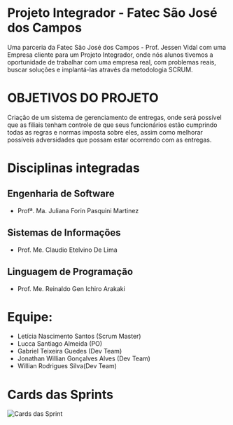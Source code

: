 # Projeto Integrador - Fatec São José dos Campos

Uma parceria da Fatec São José dos Campos - Prof. Jessen Vidal com uma Empresa cliente para um Projeto Integrador, onde nós alunos tivemos a oportunidade de trabalhar com uma empresa real, com problemas reais, buscar soluções e implantá-las através da metodologia SCRUM.

# OBJETIVOS DO PROJETO
Criação de um sistema de gerenciamento de entregas, onde será possível
que as filiais tenham controle de que seus funcionários estão cumprindo todas as regras e normas imposta sobre eles, assim como melhorar
possíveis adversidades que possam estar ocorrendo com as entregas.

# Disciplinas integradas

## Engenharia de Software

- Profª. Ma. Juliana Forin Pasquini Martinez
          

## Sistemas de Informações

- Prof. Me. Claudio Etelvino De Lima
     

## Linguagem de Programação

- Prof. Me. Reinaldo Gen Ichiro Arakaki

# Equipe:

- Letícia Nascimento Santos (Scrum Master)
- Lucca Santiago Almeida (PO)
- Gabriel Teixeira Guedes (Dev Team)
- Jonathan Willian Gonçalves Alves (Dev Team)
- Willian Rodrigues Silva(Dev Team)


# Cards das Sprints

![Cards das Sprint](https://cdn.discordapp.com/attachments/748503719519322153/767523541817884682/unknown.png)

